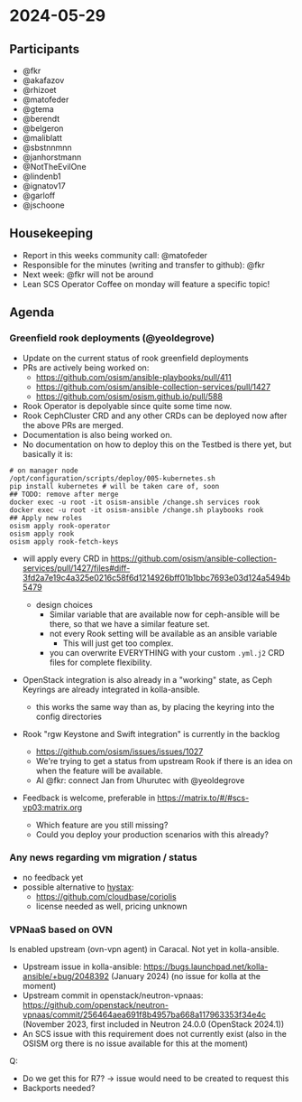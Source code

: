 # 2024-05-29

## Participants

- @fkr
- @akafazov
- @rhizoet
- @matofeder
- @gtema
- @berendt
- @belgeron
- @maliblatt
- @sbstnnmnn
- @janhorstmann
- @NotTheEvilOne
- @lindenb1
- @ignatov17
- @garloff
- @jschoone

## Housekeeping

- Report in this weeks community call: @matofeder
- Responsible for the minutes (writing and transfer to github): @fkr
- Next week: @fkr will not be around
- Lean SCS Operator Coffee on monday will feature a specific topic!

## Agenda

### Greenfield rook deployments (@yeoldegrove)

- Update on the current status of rook greenfield deployments
- PRs are actively being worked on:
  - https://github.com/osism/ansible-playbooks/pull/411
  - https://github.com/osism/ansible-collection-services/pull/1427
  - https://github.com/osism/osism.github.io/pull/588
- Rook Operator is depolyable since quite some time now.
- Rook CephCluster CRD and any other CRDs can be deployed now after the above PRs are merged.
- Documentation is also being worked on.
- No documentation on how to deploy this on the Testbed is there yet, but basically it is:

```
# on manager node
/opt/configuration/scripts/deploy/005-kubernetes.sh
pip install kubernetes # will be taken care of, soon
## TODO: remove after merge
docker exec -u root -it osism-ansible /change.sh services rook
docker exec -u root -it osism-ansible /change.sh playbooks rook
## Apply new roles
osism apply rook-operator
osism apply rook
osism apply rook-fetch-keys
```

- will apply every CRD in https://github.com/osism/ansible-collection-services/pull/1427/files#diff-3fd2a7e19c4a325e0216c58f6d1214926bff01b1bbc7693e03d124a5494b5479
  - design choices
    - Similar variable that are available now for ceph-ansible will be there, so that we have a similar feature set.
    - not every Rook setting will be available as an ansible variable
      - This will just get too complex.
    - you can overwrite EVERYTHING with your custom `.yml.j2` CRD files for complete flexibility.

- OpenStack integration is also already in a "working" state, as Ceph Keyrings are already integrated in kolla-ansible.
  - this works the same way than as, by placing the keyring into the config directories

- Rook "rgw Keystone and Swift integration" is currently in the backlog
  - https://github.com/osism/issues/issues/1027
  - We're trying to get a status from upstream Rook if there is an idea on when the feature will be available.
  - AI @fkr: connect Jan from Uhurutec with @yeoldegrove

- Feedback is welcome, preferable in https://matrix.to/#/#scs-vp03:matrix.org
  - Which feature are you still missing?
  - Could you deploy your production scenarios with this already?

### Any news regarding vm migration / status

- no feedback yet
- possible alternative to [hystax](https://hystax.com/cloud-migration/):
    - https://github.com/cloudbase/coriolis
    - license needed as well, pricing unknown


### VPNaaS based on OVN

Is enabled upstream (ovn-vpn agent) in Caracal.
Not yet in kolla-ansible.

* Upstream issue in kolla-ansible: https://bugs.launchpad.net/kolla-ansible/+bug/2048392 (January 2024) (no issue for kolla at the moment)
* Upstream commit in openstack/neutron-vpnaas: https://github.com/openstack/neutron-vpnaas/commit/256464aea691f8b4957ba668a117963353f34e4c (November 2023, first included in Neutron 24.0.0 (OpenStack 2024.1))
* An SCS issue with this requirement does not currently exist (also in the OSISM org there is no issue available for this at the moment)

Q:
* Do we get this for R7? -> issue would need to be created to request this
* Backports needed?